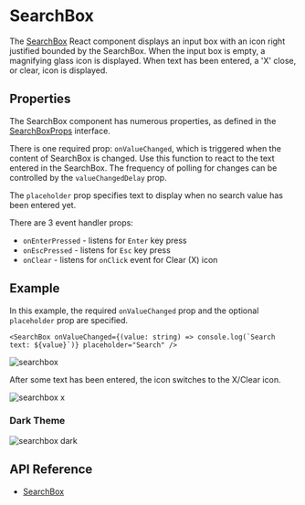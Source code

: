 # SearchBox

The [SearchBox]($ui-core) React component displays an
input box with an icon right justified bounded by the SearchBox.
When the input box is empty, a magnifying glass icon is displayed.
When text has been entered, a 'X' close, or clear, icon is displayed.

## Properties

The SearchBox component has numerous properties, as defined in the [SearchBoxProps]($ui-core) interface.

There is one required prop: `onValueChanged`, which is triggered when the content of SearchBox is changed. Use this function to react to the text entered in the SearchBox. The frequency of polling for changes can be controlled by the `valueChangedDelay` prop.

The `placeholder` prop specifies text to display when no search value has been entered yet.

There are 3 event handler props:

- `onEnterPressed` - listens for `Enter` key press
- `onEscPressed` - listens for `Esc` key press
- `onClear` - listens for `onClick` event for Clear (X) icon

## Example

In this example, the required `onValueChanged` prop and the optional `placeholder` prop are specified.

```tsx
<SearchBox onValueChanged={(value: string) => console.log(`Search text: ${value}`)} placeholder="Search" />
```

![searchbox](./images/SearchBox.png "SearchBox")

After some text has been entered, the icon switches to the X/Clear icon.

![searchbox x](./images/SearchBoxX.png "SearchBox with Clear icon")

### Dark Theme

![searchbox dark](./images/SearchBoxDark.png "SearchBox in Dark Theme")

## API Reference

- [SearchBox]($ui-core:SearchBox)
